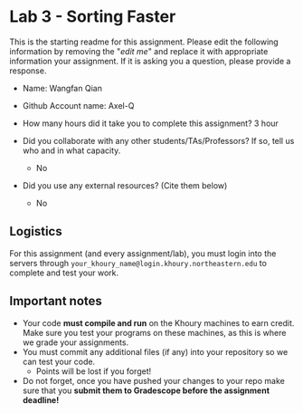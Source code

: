 # Lab 3 - Sorting Faster

This is the starting readme for this assignment.  Please edit the following information by removing the "*edit me*" and replace it with appropriate information your assignment. If it is asking you a question, please provide a response.

- Name: Wangfan Qian
- Github Account name: Axel-Q 

- How many hours did it take you to complete this assignment? 3 hour

- Did you collaborate with any other students/TAs/Professors? If so, tell us who and in what capacity.
  - No

- Did you use any external resources? (Cite them below)
  - No

## Logistics

For this assignment (and every assignment/lab), you must login into the servers through `your_khoury_name@login.khoury.northeastern.edu` to complete and test your work. 

## Important notes

* Your code **must compile and run** on the Khoury machines to earn credit. Make sure you test your programs on these machines, as this is where we grade your assignments.
* You must commit any additional files (if any) into your repository so we can test your code.
  * Points will be lost if you forget!
* Do not forget, once you have pushed your changes to your repo make sure that you **submit them to Gradescope before the assignment deadline!**

